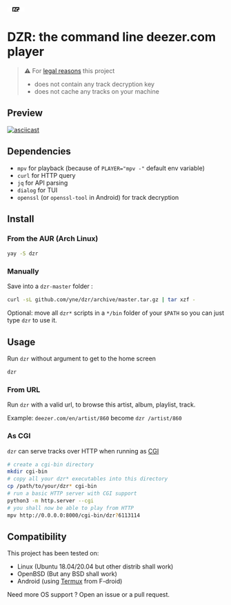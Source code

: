 ![dzr logo](.github/.logo.svg)

# DZR: the command line deezer.com player

> ⚠️ For [legal reasons](https://github.com/github/dmca/blob/master/2021/02/2021-02-10-deezer.md) this project
> - does not contain any track decryption key
> - does not cache any tracks on your machine

## Preview
[![asciicast](https://asciinema.org/a/406758.svg)](https://asciinema.org/a/406758)

## Dependencies

- `mpv` for playback (because of `PLAYER="mpv -"` default env variable)
- `curl` for HTTP query
- `jq` for API parsing
- `dialog` for TUI
- `openssl` (or `openssl-tool` in Android) for track decryption

## Install

### From the AUR (Arch Linux)

```sh
yay -S dzr
```

### Manually

Save into a `dzr-master` folder :

```bash
curl -sL github.com/yne/dzr/archive/master.tar.gz | tar xzf -
```

Optional: move all `dzr*` scripts in a `*/bin` folder of your `$PATH` so you can just type `dzr` to use it.

## Usage

Run `dzr` without argument to get to the home screen

```sh
dzr
```

### From URL

Run `dzr` with a valid url, to browse this artist, album, playlist, track.

Example: `deezer.com/en/artist/860` become `dzr /artist/860`

### As CGI

`dzr` can serve tracks over HTTP when running as [CGI](https://en.wikipedia.org/wiki/Common_Gateway_Interface)

```sh
# create a cgi-bin directory
mkdir cgi-bin
# copy all your dzr* executables into this directory
cp /path/to/your/dzr* cgi-bin
# run a basic HTTP server with CGI support
python3 -m http.server --cgi
# you shall now be able to play from HTTP
mpv http://0.0.0.0:8000/cgi-bin/dzr?6113114
```

## Compatibility

This project has been tested on:
- Linux (Ubuntu 18.04/20.04 but other distrib shall work)
- OpenBSD (But any BSD shall work)
- Android (using [Termux](https://termux.com/) from F-droid)

Need more OS support ? Open an issue or a pull request.
